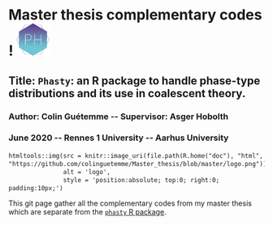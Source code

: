 # Master thesis complementary codes !           <img src="https://github.com/colinguetemme/Master_thesis/blob/master/logo.png" width="64" height="64" />

## Title: ```Phasty```: an R package to handle phase-type distributions and its use in coalescent theory.
### Author: Colin Guétemme   --   Supervisor: Asger Hobolth
### June 2020   --   Rennes 1 University   --   Aarhus University

```{r, echo=FALSE}
htmltools::img(src = knitr::image_uri(file.path(R.home("doc"), "html", "https://github.com/colinguetemme/Master_thesis/blob/master/logo.png")), 
               alt = 'logo', 
               style = 'position:absolute; top:0; right:0; padding:10px;')
```

This git page gather all the complementary codes from my master thesis which are separate from the [```phasty``` R package](https://github.com/rivasiker/phasty).

